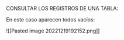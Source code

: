 CONSULTAR LOS REGISTROS DE UNA TABLA:

En este caso aparecen todos vacíos:

![[Pasted image 20221219192152.png]]


